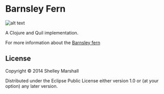 # Barnsley Fern 

![alt text](resourse/barnsley.png "Barnsley fern")

A Clojure and Quil implementation.

For more information about the [Barnsley fern](http://en.wikipedia.org/wiki/Barnsley_fern)

## License

Copyright © 2014 Shelley Marshall

Distributed under the Eclipse Public License either version 1.0 or (at
your option) any later version.
